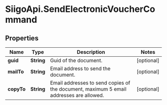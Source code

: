 # SiigoApi.SendElectronicVoucherCommand

## Properties

Name | Type | Description | Notes
------------ | ------------- | ------------- | -------------
**guid** | **String** | Guid of the document. | [optional] 
**mailTo** | **String** | Email address to send the document. | [optional] 
**copyTo** | **String** | Email addresses to send copies of the document, maximum 5 email addresses are allowed. | [optional] 


